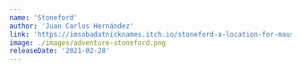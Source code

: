 ```yaml
---
name: 'Stoneford'
author: 'Juan Carlos Hernández'
link: 'https://imsobadatnicknames.itch.io/stoneford-a-location-for-mausritter'
image: ./images/adventure-stoneford.png
releaseDate: '2021-02-28'
---
```

